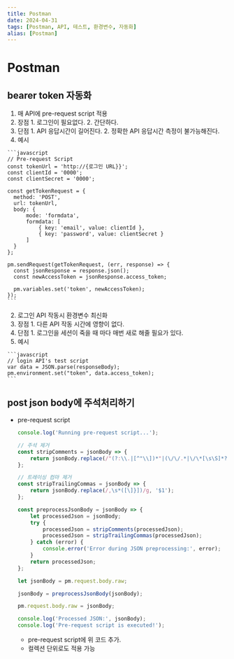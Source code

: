 ```yaml
---
title: Postman
date: 2024-04-31
tags: [Postman, API, 테스트, 환경변수, 자동화]
alias: [Postman]
---
```


# Postman

## bearer token 자동화

1. 매 API에 pre-request script 적용
  1. 장점
    1. 로그인이 필요없다.
    2. 간단하다.
  2. 단점
    1. API 응답시간이 길어진다.
    2. 정확한 API 응답시간 측정이 불가능해진다.
  3. 예시

    ```javascript
    // Pre-request Script
    const tokenUrl = 'http://{로그인 URL}}';
    const clientId = '0000';
    const clientSecret = '0000';

    const getTokenRequest = {
      method: 'POST',
      url: tokenUrl,
      body: {
          mode: 'formdata',
          formdata: [
              { key: 'email', value: clientId },
              { key: 'password', value: clientSecret }
          ]
      }
    };

    pm.sendRequest(getTokenRequest, (err, response) => {
      const jsonResponse = response.json();
      const newAccessToken = jsonResponse.access_token;

      pm.variables.set('token', newAccessToken);
    });
    ```

2. 로그인 API 작동시 환경변수 최신화
  1. 장점
    1. 다른 API 작동 시간에 영향이 없다.
  2. 단점
    1. 로그인을 세션이 죽을 때 마다 매번 새로 해줄 필요가 있다.
  3. 예시

    ```javascript
    // login API's test script
    var data = JSON.parse(responseBody);
    pm.environment.set("token", data.access_token);
    ```

## post json body에 주석처리하기

- pre-request script

  ```javascript
  console.log('Running pre-request script...');

  // 주석 제거
  const stripComments = jsonBody => {
      return jsonBody.replace(/"(?:\\.|[^"\\])*"|(\/\/.*|\/\*[\s\S]*?\*\/)/g, (m, g) => g ? "" : m);
  };

  // 트레이싱 컴마 제거
  const stripTrailingCommas = jsonBody => {
      return jsonBody.replace(/,\s*([\]}])/g, '$1');
  };

  const preprocessJsonBody = jsonBody => {
      let processedJson = jsonBody;
      try {
          processedJson = stripComments(processedJson);
          processedJson = stripTrailingCommas(processedJson);
      } catch (error) {
          console.error('Error during JSON preprocessing:', error);
      }
      return processedJson;
  };

  let jsonBody = pm.request.body.raw;

  jsonBody = preprocessJsonBody(jsonBody);

  pm.request.body.raw = jsonBody;

  console.log('Processed JSON:', jsonBody);
  console.log('Pre-request script is executed!');
  ```

  - pre-request script에 위 코드 추가.
  - 컬렉션 단위로도 적용 가능
